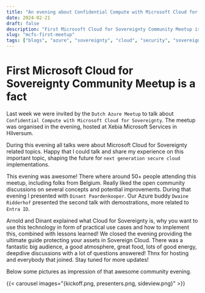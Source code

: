 ```yaml
---
title: "An evening about Confidential Compute with Microsoft Cloud for Sovereignty"
date: 2024-02-21
draft: false
description: "First Microsoft Cloud for Sovereignty Community Meetup is a fact"
slug: "mcfs-first-meetup"
tags: ["blogs", "azure", "sovereignty", "cloud", "security", "sovereign-landing-zone", "confidential-compute"]
---
```


# First Microsoft Cloud for Sovereignty Community Meetup is a fact

Last week we were invited by the `Dutch Azure Meetup` to talk about `Confidential Compute with Microsoft Cloud for Sovereignty`. The meetup was organised in the evening, hosted at Xebia Microsoft Services in Hilversum.

During this evening all talks were about Microsoft Cloud for Sovereignty related topics. Happy that I could talk and share my experience on this important topic, shaping the future for `next generation secure cloud` implementations. 

This evening was awesome! There where around 50+ people attending this meetup, including folks from Belgium. Really liked the open community discussions on several concepts and potential improvements. During that evening I presented with `Dinant Paardenkooper`. Our Azure buddy `Dwaine Ridderhof` presented the second talk with demostrations, more related to `Entra ID`.

Arnold and Dinant explained what Cloud for Sovereignty is, why you want to use this technology in form of practical use cases and how to implement this, combined with lessons learned! We closed the evening providing the ultimate guide protecting your assets in Sovereign Cloud. There was a fantastic big audience, a good atmosphere, great food, lots of good energy, deepdive discussions with a lot of questions answered! Thnx for hosting and everybody that joined. Stay tuned for more updates!

Below some pictures as impression of that awesome community evening.

{{< carousel images="{kickoff.png, presenters.png, sideview.png}" >}}


